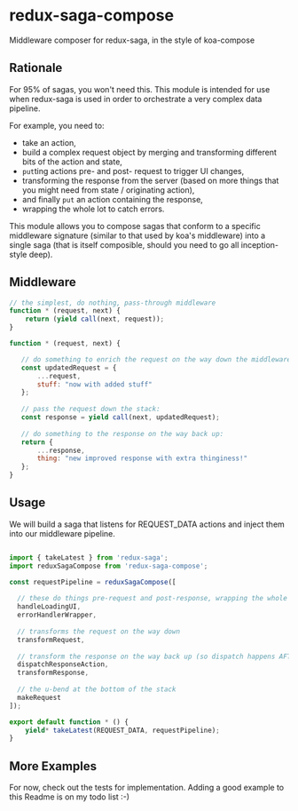 # redux-saga-compose
Middleware composer for redux-saga, in the style of koa-compose

## Rationale

For 95% of sagas, you won't need this. This module is intended for use when redux-saga is used in order to orchestrate a very complex data pipeline.

For example, you need to:

 * take an action, 
 * build a complex request object by merging and transforming different bits of the action and state,
 * `put`ting actions pre- and post- request to trigger UI changes,
 * transforming the response from the server (based on more things that you might need from state / originating action),
 * and finally `put` an action containing the response,
 * wrapping the whole lot to catch errors.
 
This module allows you to compose sagas that conform to a specific middleware signature (similar to that used by koa's middleware) into a single saga (that is itself composible, should you need to go all inception-style deep).

## Middleware

```javascript
// the simplest, do nothing, pass-through middleware
function * (request, next) {
    return (yield call(next, request));
}
```

```javascript
function * (request, next) {

   // do something to enrich the request on the way down the middleware stack:
   const updatedRequest = {
       ...request,
       stuff: "now with added stuff"
   };
   
   // pass the request down the stack:
   const response = yield call(next, updatedRequest);
   
   // do something to the response on the way back up:
   return {
       ...response,
       thing: "new improved response with extra thinginess!"
   };
}
```

## Usage

We will build a saga that listens for REQUEST_DATA actions and inject them into our middleware pipeline.
```javascript

import { takeLatest } from 'redux-saga';
import reduxSagaCompose from 'redux-saga-compose';

const requestPipeline = reduxSagaCompose([
  
  // these do things pre-request and post-response, wrapping the whole stack.
  handleLoadingUI,
  errorHandlerWrapper,
  
  // transforms the request on the way down
  transformRequest,
  
  // transform the response on the way back up (so dispatch happens AFTER transform)
  dispatchResponseAction,
  transformResponse,
  
  // the u-bend at the bottom of the stack
  makeRequest
]);

export default function * () {
    yield* takeLatest(REQUEST_DATA, requestPipeline);
}

```

## More Examples

For now, check out the tests for implementation. Adding a good example to this Readme is on my todo list :-)
